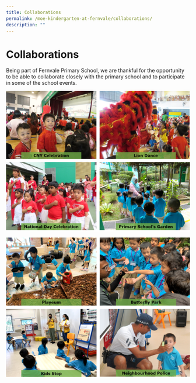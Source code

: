 ```yaml
---
title: Collaborations
permalink: /moe-kindergarten-at-fernvale/collaborations/
description: ""
---
```

# Collaborations

Being part of Fernvale Primary School, we are thankful for the opportunity to be able to collaborate closely with the primary school and to participate in some of the school events.



![](/images/MOE%20Kindergarten%20@%20Fernvale/CNY.png)

![](/images/MOE%20Kindergarten%20@%20Fernvale/PLAY.png)